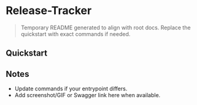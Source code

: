 # Release-Tracker

> Temporary README generated to align with root docs. Replace the quickstart with exact commands if needed.

## Quickstart


## Notes
- Update commands if your entrypoint differs.
- Add screenshot/GIF or Swagger link here when available.
